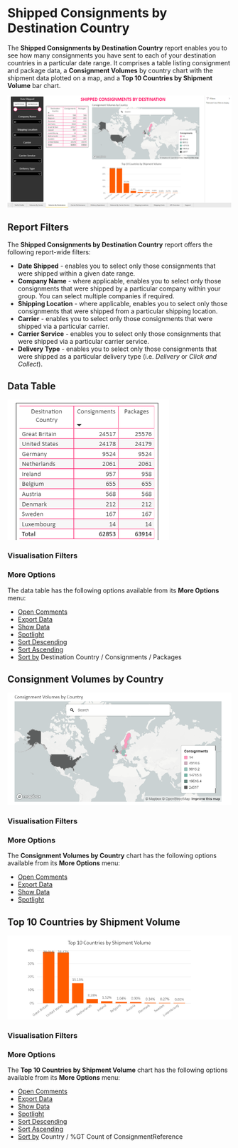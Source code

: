 # Shipped Consignments by Destination Country

The **Shipped Consignments by Destination Country** report enables you to see how many consignments you have sent to each of your destination countries in a particular date range. It comprises a table listing consignment and package data, a **Consignment Volumes** by country chart with the shipment data plotted on a map, and a **Top 10 Countries by Shipment Volume** bar chart.

<a href="../images/reports/by-country.png" target="_blank">
    <img src="../images/reports/by-country.png"/>
</a>

## Report Filters

The **Shipped Consignments by Destination Country** report offers the following report-wide filters:

* **Date Shipped** - enables you to select only those consignments that were shipped within a given date range.
* **Company Name** - where applicable, enables you to select only those consignments that were shipped by a particular company within your group. You can select multiple companies if required.
* **Shipping Location** - where applicable, enables you to select only those consignments that were shipped from a particular shipping location.
* **Carrier** - enables you to select only those consignments that were shipped via a particular carrier.
* **Carrier Service** - enables you to select only those consignments that were shipped via a particular carrier service.
* **Delivery Type** - enables you to select only those consignments that were shipped as a particular delivery type (i.e. *Delivery* or *Click and Collect*).

## Data Table

<a href="../images/reports/by-country-table.png" target="_blank">
    <img src="../images/reports/by-country-table.png"/>
</a>

### Visualisation Filters

### More Options

The data table has the following options available from its **More Options** menu:

* [Open Comments](/reports/reports.html#open-comments)
* [Export Data](/reports/reports.html#export-data)
* [Show Data](/reports/reports.html#show-data)
* [Spotlight](/reports/reports.html#spotlight)
* [Sort Descending](/reports/reports.html#sort-descending--ascending--sort-by)
* [Sort Ascending](/reports/reports.html#sort-descending--ascending--sort-by)
* [Sort by](/reports/reports.html#sort-descending--ascending--sort-by) Destination Country / Consignments / Packages


## Consignment Volumes by Country

<a href="../images/reports/by-country-volumes.png" target="_blank">
    <img src="../images/reports/by-country-volumes.png"/>
</a>

### Visualisation Filters

### More Options

The **Consignment Volumes by Country** chart has the following options available from its **More Options** menu:

* [Open Comments](/reports/reports.html#open-comments)
* [Export Data](/reports/reports.html#export-data)
* [Show Data](/reports/reports.html#show-data)
* [Spotlight](/reports/reports.html#spotlight)

## Top 10 Countries by Shipment Volume

<a href="../images/reports/by-country-top-10.png" target="_blank">
    <img src="../images/reports/by-country-top-10.png"/>
</a>

### Visualisation Filters

### More Options

The **Top 10 Countries by Shipment Volume** chart has the following options available from its **More Options** menu:

* [Open Comments](/reports/reports.html#open-comments)
* [Export Data](/reports/reports.html#export-data)
* [Show Data](/reports/reports.html#show-data)
* [Spotlight](/reports/reports.html#spotlight)
* [Sort Descending](/reports/reports.html#sort-descending--ascending--sort-by)
* [Sort Ascending](/reports/reports.html#sort-descending--ascending--sort-by)
* [Sort by](/reports/reports.html#sort-descending--ascending--sort-by) Country / %GT Count of ConsignmentReference